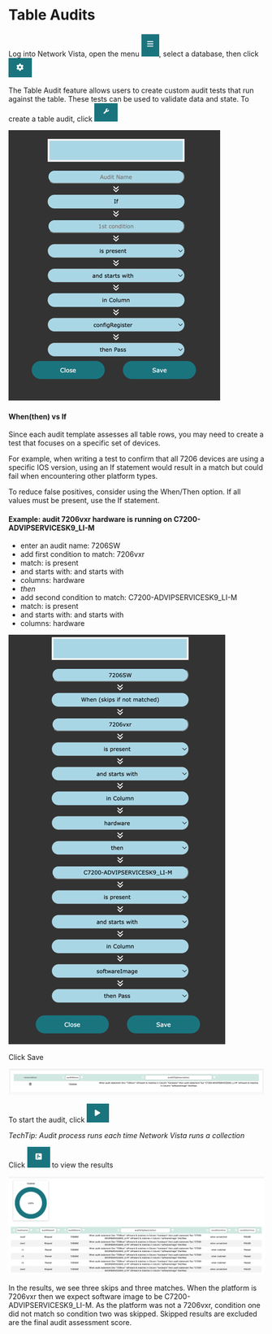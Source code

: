 # Table Audits

Log into Network Vista, open the menu ![img.png](img.png), select a database, then click ![img_2.png](img_2.png)

The Table Audit feature allows users to create custom audit tests that run against the table. These tests can be used to validate data and state.
To create a table audit, click  ![img_3.png](img_3.png) 

![img_4.png](img_4.png)

#### When(then) vs If

Since each audit template assesses all table rows, you may need to create a test that focuses on a specific set of devices.

For example, when writing a test to confirm that all 7206 devices are using a specific IOS version, using an If statement would result in a match but could fail when encountering other platform types.

To reduce false positives, consider using the When/Then option. If all values must be present, use the If statement.

#### Example: audit 7206vxr hardware is running on 	C7200-ADVIPSERVICESK9_LI-M

* enter an audit name: 7206SW
* add first condition to match: 7206vxr
* match: is present
* and starts with: and starts with
* columns: hardware
* <i>then</i>
* add second condition to match: C7200-ADVIPSERVICESK9_LI-M
* match: is present
* and starts with: and starts with
* columns: hardware

![img_5.png](img_5.png)

Click Save

![img_6.png](img_6.png)

To start the audit, click ![img_7.png](img_7.png)

<i>TechTip: Audit process runs each time Network Vista runs a collection</i>

Click ![img_8.png](img_8.png) to view the results

![img_9.png](img_9.png)


In the results, we see three skips and three matches. When the platform is 7206vxr then we expect software image to be C7200-ADVIPSERVICESK9_LI-M.
As the platform was not a 7206vxr, condition one did not match so condition two was skipped. Skipped results are excluded are the final audit assessment score. 






